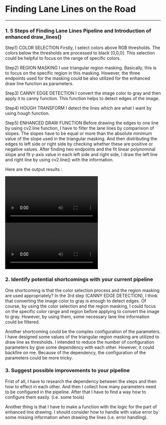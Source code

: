 # **Finding Lane Lines on the Road** 

[output1]: ./test_videos_output/solidWhiteRight.mp4 "solidWhiteRight"
[output2]: ./test_videos_output/solidYellowLeft.mp4 "solidYellowLeft"

---

### 1. 5 Steps of Finding Lane Lines Pipeline and Introduction of enhanced draw_lines()

Step1) COLOR SELECTION
Firstly, I select colors above RGB thresholds. The colors below the thresholds are processed to black [0,0,0].
This selection could be helpful to focus on the range of specific colors.

Step2) REGION MASKING
I use triangular region masking. Basically, this is to focus on the specific region in this masking.
However, the three endpoints used for the masking could be also utilized for the enhanced draw line function as parameters.

Step3) CANNY EDGE DETECTION
I convert the image color to gray and then apply it to canny function. This function helps to detect edges of the image.

Step4) HOUGH TRANSFORM
I detect the lines which are what I want by using hough function. 

Step5) ENHANCED DRAW FUNCTION
Before drawing the edges to one line by using cv2.line function, I have to filter the lane lines by comparision of slopes.
The slopes have to be equal or more than the absolute minimum value of the slope used in the triangular masking.
And then distributing the edges to left side or right side by checking whether these are positive or negative values.
After finding two endpoints and the fit linear polynominal slope and fit y-axis value in each left side and right side, 
I draw the left line and right line by using cv2.line() with the information.

Here are the output results :

![alt text][output1]
![alt text][output2]


### 2. Identify potential shortcomings with your current pipeline

One shortcoming is that the color selection process and the region masking are used appropriately?
In the 3rd step (CANNY EDGE DETECTION), I think that converting the image color to gray is enough to detect edges.
Of course, by using the color selection and the region masking, I could focus on the specific color range and region before applying to convert the image to gray. However, by using them, some necessary lane line information could be filtered. 

Another shortcoming could be the complex configuration of the parameters. I have designed some values of the triangular region masking are utilized to draw line as thresholds. I intended to reduce the number of configuration parameters by give some dependency with each other. However, it could backfire on me. Because of the dependency, the configuration of the parameters could be more tricky.


### 3. Suggest possible improvements to your pipeline

Frist of all, I have to research the dependency between the steps and then how to effect in each other.
And then I collect how many parameters need to be configured in the pipeline. 
After that I have to find a way how to configure them easily. (i.e. some tools)

Another thing is that I have to make a function with the logic for the part of enhanced line drawing.
I should consider how to handle with value error by some missing information when drawing the lines (i.e. error handling). 
